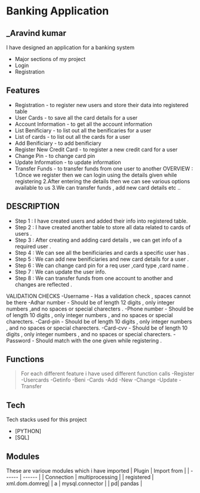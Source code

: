 
# Banking Application
## _Aravind kumar



I have designed an application for a banking system 

- Major sections of my project
- Login 
- Registration
## Features

- Registration  - to register new users and store their data into registered table
- User Cards    - to save all the card details for a user 
- Account Information - to get all the account information 
- List Benificiary  - to list out all the benificaries for a user 
- List of cards  - to list out all the cards for a user 
- Add Benificiary  - to add benificiary 
- Register New Credit Card - to register a new credit card for a user
- Change Pin  - to change card pin 
- Update Information - to update information 
- Transfer Funds - to transfer funds from one user to another 
OVERVIEW : 
1.Once we register then we can login using the details given while registering
2.After entering the details then we can see various options available to us 
3.We can transfer funds , add new card details etc ..

## DESCRIPTION
- Step 1 : I have created users and added their info into registered table.
- Step 2 : I have created another table to store all data related to cards of users .
- Step 3 : After creating and adding card details , we can get info of a required user .
- Step 4 : We can see all the benificiaries and cards a specific user has .
- Step 5 : We can add new benificiaries and new card details for a user .
- Step 6 : We can change card pin for a req user ,card type ,card name .
- Step 7 : We can update  the user info.
- Step 8 : We can transfer funds from one account to another and changes are reflected .

VALIDATION CHECKS 
-Username     - Has a validation check , spaces cannot be there 
-Adhar number - Should be of length 12 digits , only integer numbers ,and no spaces or special charecters .
-Phone number - Should be of length 10 digits , only integer numbers , and no spaces or special charecters.
-Card-pin     - Should be of length 10 digits , only integer numbers , and no spaces or special charecters.
-Card-cvv     - Should be of length 10 digits , only integer numbers , and no spaces or special charecters.
-Password     - Should match with the one given while registering .
## Functions
> For each different feature i have used different function calls 
-Register
-Usercards
-Getinfo
-Beni
-Cards
-Add
-New
-Change
-Update
-Transfer

## Tech

Tech stacks used for this project 

- [PYTHON] 
- [SQL] 




## Modules

These are varioue modules which i have imported
| Plugin | Import from  |
| ------ | ------ |
| Connection | multiprocessing |
| registered | xml.dom.domreg|
| a | mysql.connector |
| pd| pandas |



